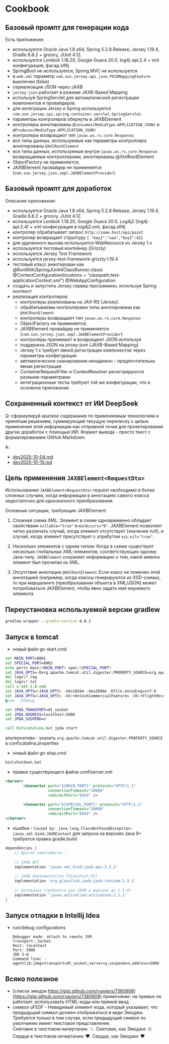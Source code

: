 # Cookbook

## Базовый промпт для генерации кода

Есть приложение:
- используется Oracle Java 1.8 x64, Spring 5.2.8.Release, Jersey 1.19.4, Gradle 6.8.2 + groovy, JUnit 4.12.
- используется Lombok 1.18.20, Google Guava 20.0, log4j-api:2.4 + xml конфигурация, фасад slf4j
- SpringBoot не используется, Spring MVC не используется
- в `web.xml` параметр `com.sun.jersey.api.json.POJOMappingFeature` выключен (false)
- сериализация JSON через JAXB
- `jersey-json` работает в режиме JAXB-Based Mapping
- используй SpringServlet для автоматической регистрации компонентов и провайдеров.
- для интеграции Jersey и Spring используется
  `com.sun.jersey.spi.spring.container.servlet.SpringServlet`.
- параметры контролеров обернуты в JAXBElement
- контролеры аннотированы `@Consumes(MediaType.APPLICATION_JSON)`
  и `@Produces(MediaType.APPLICATION_JSON)`
- контролеры возвращают тип `javax.ws.rs.core.Response`;
- все типы данных, используемые как параметры контроллера аннотированы ```@XmlRootElement```
- все типы данных, используемые внутри ```javax.ws.rs.core.Response``` возвращаемые контроллерами, аннотированы @XmlRootElement
- ObjectFactory не применяется;
- JAXBElement провайдер не применяется (```com.sun.jersey.json.impl.JAXBElementProvider```)

## Базовый промпт для доработок

Описание приложения:
- используется Oracle Java 1.8 x64, Spring 5.2.8.Release, Jersey 1.19.4, Gradle 6.8.2 + groovy, JUnit 4.12.
- используется Lombok 1.18.20, Google Guava 20.0,  Log4j2 (log4j-api:2.4) + xml конфигурация в log4j2.xml, фасад slf4j
- контролер обрабатывает запрос ```http://some.host/api/point```
- контролер возвращает структуру ```{ "key1":"aaa","key2":42}```
- для удаленного вызова используется WebResource из Jersey 1.x
- используется тестовый контейнер (Grizzly)
- используется  Jersey Test Framework
- используется jersey-test-framework-grizzly:1.19.4
- тестовый класс аннотирован как @RunWith(SpringJUnit4ClassRunner.class)
  @ContextConfiguration(locations = "classpath:test-applicationContext.xml")
  @WebAppConfiguration
- создать и запустить Jersey сервер программно, используя Spring контекст
- реализация контролеров:
  - контролеры реализованы на JAX-RS (Jersey).
  - обрабатываемы контролерами типы аннотированы как ```@XmlRootElement```
  - контролеры возвращают тип `javax.ws.rs.core.Response`
  - ObjectFactory не применяется;
  - JAXBElement провайдер не применяется (```com.sun.jersey.json.impl.JAXBElementProvider```)
  - контролеры принимают и возвращают JSON используя 
  - поддержка JSON на jersey-json (JAXB-Based Mapping)
  - Jersey 1.x требует явной регистрации компонентов через параметры конфигурации
  - автоматическое сканирование ненадежно - предпочтительна явная регистрация
  - ContainerRequestFilter и ContextResolver регистрируются разными параметрами
  - интеграционные тесты требуют той же конфигурации, что и основное приложение

## Сохраненный контекст от ИИ DeepSeek

Q: сформулируй краткое содержание по применяемым технологиям и принятым решениям, 
суммирующий текущую переписку с целью применения этой информации как отправной 
точки для проектирования других доработок с помощью ИИ.
Формат вывода - просто текст с форматированием GitHub Markdown.

A:

- [dev2025-10-04.md](dev2025-10-04.md) 
- [dev2025-10-10.md](dev2025-10-10.md)

## Цель применения ```JAXBElement<RequestDto>```

Использование ```JAXBElement<RequestDto>``` request необходимо в более сложных
случаях, когда информации в аннотациях самого класса недостаточно для
однозначного преобразования.

Основные ситуации, требующие JAXBElement:
1. Сложная схема XML: Элемент в схеме одновременно обладает свойствами
   `nillable="true"` и `minOccurs="0"`. JAXBElement позволяет четко различать случай,
   когда элемент отсутствует (значение null), и случай, когда элемент присутствует с атрибутом `xsi:nil="true"`.

2. Несколько элементов с одним типом: Когда в схеме существует несколько
   глобальных XML-элементов, соответствующих одному Java-типу. `JAXBElement`
   сохраняет информацию о том, какой именно элемент был прочитан из XML.

3. Отсутствие аннотации `@XmlRootElement`: Если класс не помечен этой аннотацией
   (например, когда классы генерируются из XSD-схемы), то при маршалинге (преобразовании
   объекта в XML/JSON) может потребоваться JAXBElement, чтобы явно задать
   имя корневого элемента

## Переустановка используемой версии gradlew

````cmd
gradlew wrapper --gradle-version 6.8.2
````

## Запуск в tomcat

- новый файл go-start.cmd
````bat
set MAIN_PORT=8081
set SPECIAL_PORT=8082
echo ports main:%MAIN_PORT% spec:%SPECIAL_PORT%
set JAVA_OPTS=-Dorg.apache.tomcat.util.digester.PROPERTY_SOURCE=org.apache.tomcat.util.digester.EnvironmentPropertySource
del logs\*.log
del logs\*.txt
call x-set-1.8.cmd
set JAVA_OPTS=%JAVA_OPTS% -Xms1024m -Xmx2096m -Dfile.encoding=utf-8
set JAVA_OPTS=%JAVA_OPTS% -XX:+UnlockCommercialFeatures -XX:+FlightRecorder
@rem  -Xdebug

set JPDA_TRANSPORT=dt_socket
set JPDA_ADDRESS=localhost:5006
set JPDA_SUSPEND=n

call bin\catalina.bat jpda start
````
альтернатива - указать ```org.apache.tomcat.util.digester.PROPERTY_SOURCE``` в
conf\catalina.properties

- новый файл go-stop.cmd
````bat
bin\shutdown.bat
````

- правка существующего файла
conf/server.xml
````xml
<Server>
        <Connector port="${MAIN_PORT}" protocol="HTTP/1.1"
                   connectionTimeout="20000"
                   redirectPort="8443" />

        <Connector port="${SPECIAL_PORT}" protocol="HTTP/1.1"
                   connectionTimeout="20000"
                   redirectPort="8443" />
</Server>
````

- ошибка - ```Caused by: java.lang.ClassNotFoundException: javax.xml.bind.JAXBContext```
для запуска на версиях Java 9+ требуется правка gradle.build

```groovy
dependencies {
    // Другие зависимости...
    
    // JAXB API
    implementation 'javax.xml.bind:jaxb-api:2.3.1'
    
    // JAXB Implementation (GlassFish RI)
    implementation 'org.glassfish.jaxb:jaxb-runtime:2.3.1'
    
    // Активация (требуется для JAXB в версиях до 2.3.0)
    implementation 'javax.activation:activation:1.1.1'
}
```

## Запуск отладки в Intellij Idea

- run/debug configurations

      Debugger mode: attach to remote JVM
      Transport: Socket
      Host: localhost
      Port: 5006
      JDK 5-8
      Command line: -agentlib:jdwp=transport=dt_socket,server=y,suspend=n,address=5006

## Всяко полезное

- [список эмодзи https://gist.github.com/rxaviers/7360908](https://gist.github.com/rxaviers/7360908)
*примечание*: на превью не работает. использовать HTML-коды или прямой ввод
- символ uFE0F - Невидимый элемент кода, который указывает, что предыдущий
символ должен отображаться в виде Эмоджи. Требуется только в том случае,
если предыдущий символ по умолчанию имеет текстовое представление.\
Снеговик в текстовом начертании: ☃. Снеговик, как Эмоджи: ☃️\
Сердце в текстовом начертании: ❤. Сердце, как Эмоджи: ❤️
